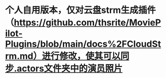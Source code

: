 # 个人自用版本，仅对云盘strm生成插件（https://github.com/thsrite/MoviePilot-Plugins/blob/main/docs%2FCloudStrm.md）进行修改，使其可以同步.actors文件夹中的演员照片

